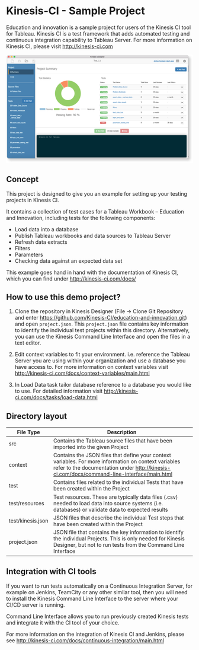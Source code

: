 # Kinesis-CI - Sample Project

Education and innovation is a sample project for users of the Kinesis CI tool for Tableau.
Kinesis CI is a test framework that adds automated testing and continuous integration capability to Tableau Server.
For more information on Kinesis CI, please visit http://kinesis-ci.com

![screenshot](/screenshot.png)

## Concept

This project is designed to give you an example for setting up your testing projects in Kinesis CI.

It contains a collection of test cases for a Tableau Workbook – Education and Innovation,
including tests for the following components:
-	Load data into a database
-	Publish Tableau workbooks and data sources to Tableau Server
-	Refresh data extracts
-	Filters
-	Parameters
-	Checking data against an expected data set

This example goes hand in hand with the documentation of Kinesis CI, which you can find under http://kinesis-ci.com/docs/


## How to use this demo project?

1.	Clone the repository in Kinesis Designer (File -> Clone Git Repository and enter https://github.com/Kinesis-CI/education-and-innovation.git) and open ``project.json``. This ``project.json`` file contains key
information to identify the individual test projects within this directory.
Alternatively, you can use the Kinesis Command Line Interface and open the files in a text editor.

2.	Edit context variables to fit your environment. i.e. reference the Tableau Server you are using within your organization and use a database you have access to. For more information on context variables visit
http://kinesis-ci.com/docs/context-variables/main.html

3.	In Load Data task tailor database reference to a database you would like to use. For detailed information visit http://kinesis-ci.com/docs/tasks/load-data.html

## Directory layout

File Type    | Description
------------ | --------------
src | Contains the Tableau source files that have been imported into the given Project
context | Contains the JSON files that define your context variables. For more information on context variables refer to the documentation under  http://kinesis-ci.com/docs/command-line-interface/main.html
test | Contains files related to the individual Tests that have been created within the Project
test/resources | Test resources. These are typically data files (.csv) needed to load data into source systems (i.e. databases) or validate data to expected results
test/kinesis.json | JSON files that describe the individual Test steps that have been created within the Project
project.json | JSON file that contains the key information to identify the individual Projects. This is only needed for Kinesis Designer, but not to run tests from the Command Line Interface


## Integration with CI tools

If you want to run tests automatically on a Continuous Integration Server, for example on Jenkins, TeamCity or any other similar tool, then you will need to install the Kinesis Command Line Interface to the server where your CI/CD server is running.

Command Line Interface allows you to run previously created Kinesis tests and integrate it with the CI tool of your choice.

For more information on the integration of Kinesis CI and Jenkins, please see http://kinesis-ci.com/docs/continuous-integration/main.html
